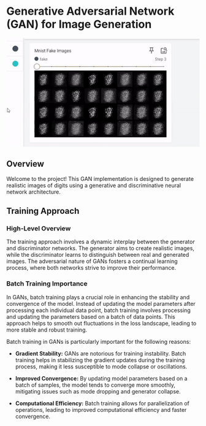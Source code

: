 # Generative Adversarial Network (GAN) for Image Generation
![GAN 100 Epochs](./results.gif)

## Overview

Welcome to the project! This GAN implementation is designed to generate realistic images of digits using a generative and discriminative neural network architecture.

## Training Approach

### High-Level Overview

The training approach involves a dynamic interplay between the generator and discriminator networks. The generator aims to create realistic images, while the discriminator learns to distinguish between real and generated images. The adversarial nature of GANs fosters a continual learning process, where both networks strive to improve their performance.

### Batch Training Importance

In GANs, batch training plays a crucial role in enhancing the stability and convergence of the model. Instead of updating the model parameters after processing each individual data point, batch training involves processing and updating the parameters based on a batch of data points. This approach helps to smooth out fluctuations in the loss landscape, leading to more stable and robust training.

Batch training in GANs is particularly important for the following reasons:

- **Gradient Stability:** GANs are notorious for training instability. Batch training helps in stabilizing the gradient updates during the training process, making it less susceptible to mode collapse or oscillations.

- **Improved Convergence:** By updating model parameters based on a batch of samples, the model tends to converge more smoothly, mitigating issues such as mode dropping and generator collapse.

- **Computational Efficiency:** Batch training allows for parallelization of operations, leading to improved computational efficiency and faster convergence.


